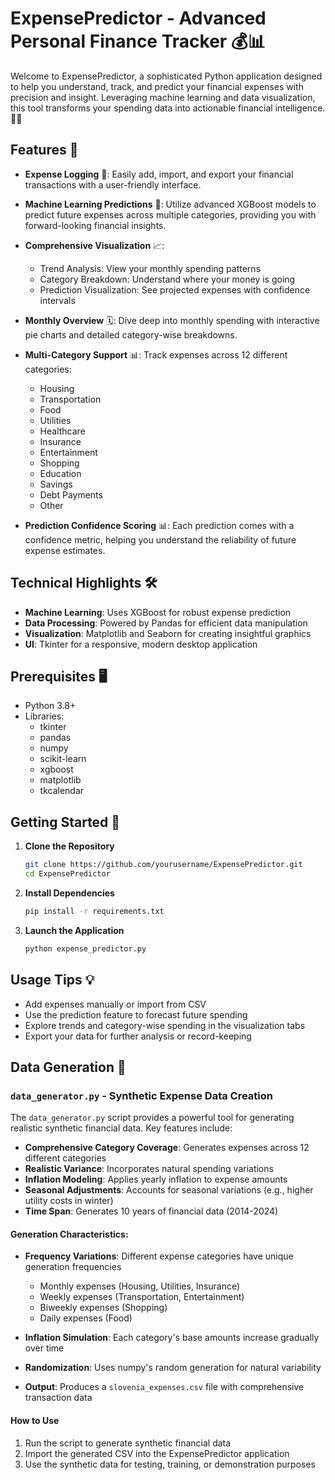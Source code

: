 # ExpensePredictor - Advanced Personal Finance Tracker 💰📊

Welcome to ExpensePredictor, a sophisticated Python application designed to help you understand, track, and predict your financial expenses with precision and insight. Leveraging machine learning and data visualization, this tool transforms your spending data into actionable financial intelligence. 💸🔮

## Features 🌟

* **Expense Logging** 📝: Easily add, import, and export your financial transactions with a user-friendly interface.

* **Machine Learning Predictions** 🤖: Utilize advanced XGBoost models to predict future expenses across multiple categories, providing you with forward-looking financial insights.

* **Comprehensive Visualization** 📈: 
  - Trend Analysis: View your monthly spending patterns
  - Category Breakdown: Understand where your money is going
  - Prediction Visualization: See projected expenses with confidence intervals

* **Monthly Overview** 🗓️: Dive deep into monthly spending with interactive pie charts and detailed category-wise breakdowns.

* **Multi-Category Support** 📊: Track expenses across 12 different categories:
  - Housing
  - Transportation
  - Food
  - Utilities
  - Healthcare
  - Insurance
  - Entertainment
  - Shopping
  - Education
  - Savings
  - Debt Payments
  - Other

* **Prediction Confidence Scoring** 📊: Each prediction comes with a confidence metric, helping you understand the reliability of future expense estimates.

## Technical Highlights 🛠️

* **Machine Learning**: Uses XGBoost for robust expense prediction
* **Data Processing**: Powered by Pandas for efficient data manipulation
* **Visualization**: Matplotlib and Seaborn for creating insightful graphics
* **UI**: Tkinter for a responsive, modern desktop application

## Prerequisites 🖥️

* Python 3.8+
* Libraries:
  - tkinter
  - pandas
  - numpy
  - scikit-learn
  - xgboost
  - matplotlib
  - tkcalendar

## Getting Started 🚀

1. **Clone the Repository**
   ```bash
   git clone https://github.com/yourusername/ExpensePredictor.git
   cd ExpensePredictor
   ```

2. **Install Dependencies**
   ```bash
   pip install -r requirements.txt
   ```

3. **Launch the Application**
   ```bash
   python expense_predictor.py
   ```

## Usage Tips 💡

* Add expenses manually or import from CSV
* Use the prediction feature to forecast future spending
* Explore trends and category-wise spending in the visualization tabs
* Export your data for further analysis or record-keeping

## Data Generation 🎲

### `data_generator.py` - Synthetic Expense Data Creation

The `data_generator.py` script provides a powerful tool for generating realistic synthetic financial data. Key features include:

* **Comprehensive Category Coverage**: Generates expenses across 12 different categories
* **Realistic Variance**: Incorporates natural spending variations
* **Inflation Modeling**: Applies yearly inflation to expense amounts
* **Seasonal Adjustments**: Accounts for seasonal variations (e.g., higher utility costs in winter)
* **Time Span**: Generates 10 years of financial data (2014-2024)

#### Generation Characteristics:
* **Frequency Variations**: Different expense categories have unique generation frequencies
  - Monthly expenses (Housing, Utilities, Insurance)
  - Weekly expenses (Transportation, Entertainment)
  - Biweekly expenses (Shopping)
  - Daily expenses (Food)

* **Inflation Simulation**: Each category's base amounts increase gradually over time
* **Randomization**: Uses numpy's random generation for natural variability
* **Output**: Produces a `slovenia_expenses.csv` file with comprehensive transaction data

#### How to Use
1. Run the script to generate synthetic financial data
2. Import the generated CSV into the ExpensePredictor application
3. Use the synthetic data for testing, training, or demonstration purposes
